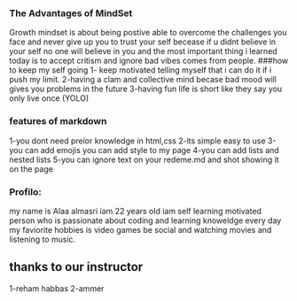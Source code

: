 ### The Advantages of MindSet 
Growth mindset is about being postive able to overcome the challenges you face and never give up you to trust your self becease if u didnt believe in your self no one will believe in you and the most important thing i learned today is to accept critism and ignore bad vibes comes from people.
###how to keep my self going 
1- keep motivated telling myself that i can do it if i push my limit.
2-having a clam and collective mind becase bad mood will gives you problems in the future
3-having fun life is short like they say you only live once (YOLO)

### features of markdown
1-you dont need preior knowledge in html,css
2-its simple easy to use
3-you can add emojis you can add style to my page
4-you can add lists and nested lists
5-you can ignore text on your redeme.md and shot showing it on the page
 ### Profilo:
 my name is Alaa almasri iam 22 years old iam self learning motivated person who is passionate about coding and learning knoweldge every day my faviorite hobbies is video games be social and watching movies and listening to music.
 ## thanks to our instructor 
 1-reham habbas
 2-ammer
 
 
